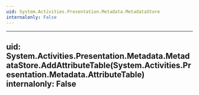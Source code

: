```yaml
---
uid: System.Activities.Presentation.Metadata.MetadataStore
internalonly: False
---
```


---
uid: System.Activities.Presentation.Metadata.MetadataStore.AddAttributeTable(System.Activities.Presentation.Metadata.AttributeTable)
internalonly: False
---
